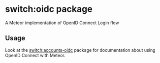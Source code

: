 # switch:oidc package

A Meteor implementation of OpenID Connect Login flow

## Usage

Look at the [switch:accounts-oidc](/switch/accounts-oidc) package for 
documentation about using OpenID Connect with Meteor.
